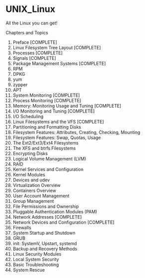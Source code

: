 # UNIX_Linux

All the Linux you can get!

Chapters and Topics

1.	Preface [COMPLETE]
2.	Linux Filesystem Tree Layout [COMPLETE]
3.	Processes [COMPLETE]
4.	Signals [COMPLETE]
5.	Package Management Systems [COMPLETE]
6.	RPM 
7.	DPKG 
8.	yum
9.	zypper
10.	APT 
11.	System Monitoring [COMPLETE]
12.	Process Monitoring [COMPLETE]
13.	Memory: Monitoring Usage and Tuning [COMPLETE]
14.	I/O Monitoring and Tuning [COMPLETE]
15.	I/O Scheduling
16.	Linux Filesystems and the VFS [COMPLETE]
17.	Partitioning and Formatting Disks
18.	Filesystem Features: Attributes, Creating, Checking, Mounting
19.	Filesystem Features: Swap, Quotas, Usage
20.	The Ext2/Ext3/Ext4 Filesystems
21.	The XFS and btrfs Filesystems
22.	Encrypting Disks
23.	Logical Volume Management (LVM)
24.	RAID
25.	Kernel Services and Configuration
26.	Kernel Modules
27.	Devices and udev
28.	Virtualization Overview
29.	Containers Overview
30.	User Account Management
31.	Group Management
32.	File Permissions and Ownership
33.	Pluggable Authentication Modules (PAM)
34.	Network Addresses [COMPLETE]
35.	Network Devices and Configuration [COMPLETE]
36.	Firewalls
37.	System Startup and Shutdown
38.	GRUB
39.	init: SystemV, Upstart, systemd
40.	Backup and Recovery Methods
41.	Linux Security Modules
42.	Local System Security
43.	Basic Troubleshooting
44.	System Rescue
